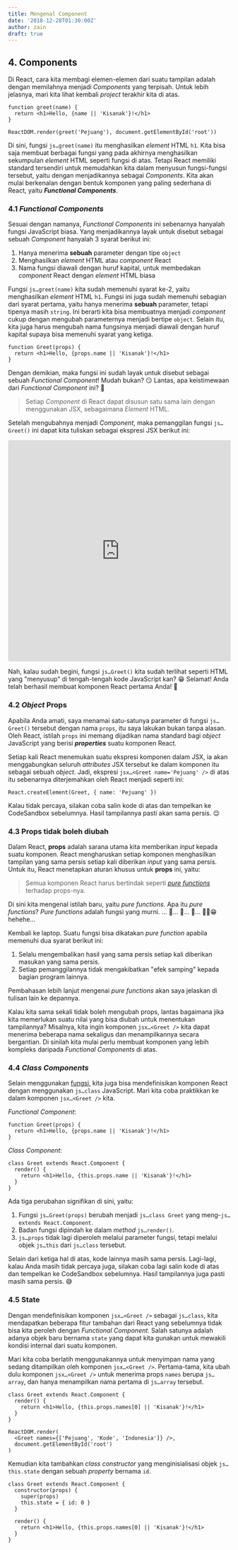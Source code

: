 ```yaml
---
title: Mengenal Component
date: '2018-12-28T01:30:00Z'
author: zain
draft: true
---
```


## 4. Components

Di React, cara kita membagi elemen-elemen dari suatu tampilan adalah dengan memilahnya menjadi _Components_ yang terpisah. Untuk lebih jelasnya, mari kita lihat kembali _project_ terakhir kita di atas.

```jsx{2,6}
function greet(name) {
  return <h1>Hello, {name || 'Kisanak'}!</h1>
}

ReactDOM.render(greet('Pejuang'), document.getElementById('root'))
```

Di sini, fungsi `js…greet(name)` itu menghasilkan _element_ HTML `h1`. Kita bisa saja membuat berbagai fungsi yang pada akhirnya menghasilkan sekumpulan _element_ HTML seperti fungsi di atas. Tetapi React memiliki standard tersendiri untuk memudahkan kita dalam menyusun fungsi-fungsi tersebut, yaitu dengan menjadikannya sebagai _Components_. Kita akan mulai berkenalan dengan bentuk komponen yang paling sederhana di React, yaitu **_Functional Components_**.

### 4.1 _Functional Components_

Sesuai dengan namanya, _Functional Components_ ini sebenarnya hanyalah fungsi JavaScript biasa. Yang menjadikannya layak untuk disebut sebagai sebuah _Component_ hanyalah 3 syarat berikut ini:

1.  Hanya menerima **sebuah** parameter dengan tipe `object`
2.  Menghasilkan _element_ HTML atau _component_ React
3.  Nama fungsi diawali dengan huruf kapital, untuk membedakan _component_ React dengan _element_ HTML biasa

Fungsi `js…greet(name)` kita sudah memenuhi syarat ke-2, yaitu menghasilkan _element_ HTML `h1`. Fungsi ini juga sudah memenuhi sebagian dari syarat pertama, yaitu hanya menerima **sebuah** parameter, tetapi tipenya masih `string`. Ini berarti kita bisa membuatnya menjadi _component_ cukup dengan mengubah parameternya menjadi bertipe `object`. Selain itu, kita juga harus mengubah nama fungsinya menjadi diawali dengan huruf kapital supaya bisa memenuhi syarat yang ketiga.

```jsx{1-2}
function Greet(props) {
  return <h1>Hello, {props.name || 'Kisanak'}!</h1>
}
```

Dengan demikian, maka fungsi ini sudah layak untuk disebut sebagai sebuah _Functional Component_! Mudah bukan? 😏
Lantas, apa keistimewaan dari _Functional Component_ ini? 🤔

> Setiap _Component_ di React dapat disusun satu sama lain dengan menggunakan JSX, sebagaimana _Element_ HTML.

Setelah mengubahnya menjadi _Component_, maka pemanggilan fungsi `js…Greet()` ini dapat kita tuliskan sebagai ekspresi JSX berikut ini:

<iframe src="https://codesandbox.io/embed/github/zainfathoni/react/tree/pengenalan-react/4-1-functional-components/?autoresize=1&view=editor" style="width:100%; height:500px; border:0; border-radius: 4px; overflow:hidden;" sandbox="allow-modals allow-forms allow-popups allow-scripts allow-same-origin"></iframe>

Nah, kalau sudah begini, fungsi `js…Greet()` kita sudah terlihat seperti HTML yang "menyusup" di tengah-tengah kode JavaScript kan? 😁 Selamat! Anda telah berhasil membuat komponen React pertama Anda! 🤝

### 4.2 _Object_ Props

Apabila Anda amati, saya menamai satu-satunya parameter di fungsi `js…Greet()` tersebut dengan nama `props`, itu saya lakukan bukan tanpa alasan. Oleh React, istilah `props` ini memang dijadikan nama standard bagi _object_ JavaScript yang berisi **_properties_** suatu komponen React.

Setiap kali React menemukan suatu ekspresi komponen dalam JSX, ia akan menggabungkan seluruh _attributes_ JSX tersebut ke dalam komponen itu sebagai sebuah _object_. Jadi, ekspresi `jsx…<Greet name='Pejuang' />` di atas itu sebenarnya diterjemahkan oleh React menjadi seperti ini:

```js{3}
React.createElement(Greet, { name: 'Pejuang' })
```

Kalau tidak percaya, silakan coba salin kode di atas dan tempelkan ke CodeSandbox sebelumnya. Hasil tampilannya pasti akan sama persis. 😉

### 4.3 Props tidak boleh diubah

Dalam React, **props** adalah sarana utama kita memberikan _input_ kepada suatu komponen. React mengharuskan setiap komponen menghasilkan tampilan yang sama persis setiap kali diberikan _input_ yang sama persis. Untuk itu, React menetapkan aturan khusus untuk **props** ini, yaitu:

> Semua komponen React harus bertindak seperti [_pure functions_](https://en.wikipedia.org/wiki/Pure_function) terhadap props-nya.

Di sini kita mengenal istilah baru, yaitu _pure functions_. Apa itu _pure functions_? _Pure functions_ adalah fungsi yang murni. ... 🦗... 🦗... 🦗... ✌🏼😁 hehehe...

Kembali ke laptop. Suatu fungsi bisa dikatakan _pure function_ apabila memenuhi dua syarat berikut ini:

1.  Selalu mengembalikan hasil yang sama persis setiap kali diberikan masukan yang sama persis.
2.  Setiap pemanggilannya tidak mengakibatkan "efek samping" kepada bagian program lainnya.

Pembahasan lebih lanjut mengenai _pure functions_ akan saya jelaskan di tulisan lain ke depannya.

Kalau kita sama sekali tidak boleh mengubah props, lantas bagaimana jika kita memerlukan suatu nilai yang bisa diubah untuk menentukan tampilannya? Misalnya, kita ingin komponen `jsx…<Greet />` kita dapat menerima beberapa nama sekaligus dan menampilkannya secara bergantian. Di sinilah kita mulai perlu membuat komponen yang lebih kompleks daripada _Functional Components_ di atas.

### 4.4 _Class Components_

Selain menggunakan [fungsi](#41-functional-components), kita juga bisa mendefinisikan komponen React dengan menggunakan `js…class` JavaScript. Mari kita coba praktikkan ke dalam komponen `jsx…<Greet />` kita.

_Functional Component_:

```jsx{1,4}
function Greet(props) {
  return <h1>Hello, {props.name || 'Kisanak'}!</h1>
}
```

_Class Component_:

```jsx{1,2,5}
class Greet extends React.Component {
  render() {
    return <h1>Hello, {this.props.name || 'Kisanak'}!</h1>
  }
}
```

Ada tiga perubahan signifikan di sini, yaitu:

1.  Fungsi `js…Greet(props)` berubah menjadi `js…class Greet` yang meng-`js…extends React.Component`.
2.  Badan fungsi dipindah ke dalam _method_ `js…render()`.
3.  `js…props` tidak lagi diperoleh melalui parameter fungsi, tetapi melalui objek `js…this` dari `js…class` tersebut.

Selain dari ketiga hal di atas, kode lainnya masih sama persis. Lagi-lagi, kalau Anda masih tidak percaya juga, silakan coba lagi salin kode di atas dan tempelkan ke CodeSandbox sebelumnya. Hasil tampilannya juga pasti masih sama persis. 😅

### 4.5 State

Dengan mendefinisikan komponen `jsx…<Greet />` sebagai `js…class`, kita mendapatkan beberapa fitur tambahan dari React yang sebelumnya tidak bisa kita peroleh dengan _Functional Component_. Salah satunya adalah adanya objek baru bernama `state` yang dapat kita gunakan untuk mewakili kondisi internal dari suatu komponen.

Mari kita coba berlatih menggunakannya untuk menyimpan nama yang sedang ditampilkan oleh komponen `jsx…<Greet />`. Pertama-tama, kita ubah dulu komponen `jsx…<Greet />` untuk menerima props `names` berupa `js…array`, dan hanya menampilkan nama pertama di `js…array` tersebut.

```jsx{5,12}
class Greet extends React.Component {
  render() {
    return <h1>Hello, {this.props.names[0] || 'Kisanak'}!</h1>
  }
}

ReactDOM.render(
  <Greet names={['Pejuang', 'Kode', 'Indonesia']} />,
  document.getElementById('root')
)
```

Kemudian kita tambahkan _class constructor_ yang menginisialisasi objek `js…this.state` dengan sebuah _property_ bernama `id`.

```jsx{2-5}
class Greet extends React.Component {
  constructor(props) {
    super(props)
    this.state = { id: 0 }
  }

  render() {
    return <h1>Hello, {this.props.names[0] || 'Kisanak'}!</h1>
  }
}
```
